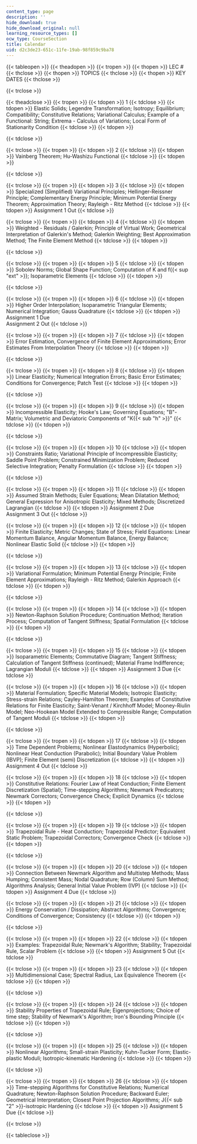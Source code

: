 ```yaml
---
content_type: page
description: ''
hide_download: true
hide_download_original: null
learning_resource_types: []
ocw_type: CourseSection
title: Calendar
uid: d2c3de23-651c-11fe-19ab-98f859c9ba78
---
```


{{< tableopen >}}
{{< theadopen >}}
{{< tropen >}}
{{< thopen >}}
LEC #
{{< thclose >}}
{{< thopen >}}
TOPICS
{{< thclose >}}
{{< thopen >}}
KEY DATES
{{< thclose >}}

{{< trclose >}}

{{< theadclose >}}
{{< tropen >}}
{{< tdopen >}}
1
{{< tdclose >}}
{{< tdopen >}}
Elastic Solids; Legendre Transformation; Isotropy; Equilibrium; Compatibility; Constitutive Relations; Variational Calculus; Example of a Functional: String; Extrema - Calculus of Variations; Local Form of Stationarity Condition
{{< tdclose >}}
{{< tdopen >}}

{{< tdclose >}}

{{< trclose >}}
{{< tropen >}}
{{< tdopen >}}
2
{{< tdclose >}}
{{< tdopen >}}
Vainberg Theorem; Hu-Washizu Functional
{{< tdclose >}}
{{< tdopen >}}

{{< tdclose >}}

{{< trclose >}}
{{< tropen >}}
{{< tdopen >}}
3
{{< tdclose >}}
{{< tdopen >}}
Specialized (Simplified) Variational Principles; Hellinger-Reissner Principle; Complementary Energy Principle; Minimum Potential Energy Theorem; Approximation Theory; Rayleigh - Ritz Method
{{< tdclose >}}
{{< tdopen >}}
Assignment 1 Out
{{< tdclose >}}

{{< trclose >}}
{{< tropen >}}
{{< tdopen >}}
4
{{< tdclose >}}
{{< tdopen >}}
Weighted - Residuals / Galerkin; Principle of Virtual Work; Geometrical Interpretation of Galerkin's Method; Galerkin Weighting; Best Approximation Method; The Finite Element Method
{{< tdclose >}}
{{< tdopen >}}

{{< tdclose >}}

{{< trclose >}}
{{< tropen >}}
{{< tdopen >}}
5
{{< tdclose >}}
{{< tdopen >}}
Sobolev Norms; Global Shape Function; Computation of K and f{{< sup "ext" >}}; Isoparametric Elements
{{< tdclose >}}
{{< tdopen >}}

{{< tdclose >}}

{{< trclose >}}
{{< tropen >}}
{{< tdopen >}}
6
{{< tdclose >}}
{{< tdopen >}}
Higher Order Interpolation; Isoparametric Triangular Elements; Numerical Integration; Gauss Quadrature
{{< tdclose >}}
{{< tdopen >}}
Assignment 1 Due  
Assignment 2 Out
{{< tdclose >}}

{{< trclose >}}
{{< tropen >}}
{{< tdopen >}}
7
{{< tdclose >}}
{{< tdopen >}}
Error Estimation, Convergence of Finite Element Approximations; Error Estimates From Interpolation Theory
{{< tdclose >}}
{{< tdopen >}}

{{< tdclose >}}

{{< trclose >}}
{{< tropen >}}
{{< tdopen >}}
8
{{< tdclose >}}
{{< tdopen >}}
Linear Elasticity; Numerical Integration Errors; Basic Error Estimates; Conditions for Convergence; Patch Test
{{< tdclose >}}
{{< tdopen >}}

{{< tdclose >}}

{{< trclose >}}
{{< tropen >}}
{{< tdopen >}}
9
{{< tdclose >}}
{{< tdopen >}}
Incompressible Elasticity; Hooke's Law; Governing Equations; "B"-Matrix; Volumetric and Deviatoric Components of "K{{< sub "h" >}}"
{{< tdclose >}}
{{< tdopen >}}

{{< tdclose >}}

{{< trclose >}}
{{< tropen >}}
{{< tdopen >}}
10
{{< tdclose >}}
{{< tdopen >}}
Constraints Ratio; Variational Principle of Incompressible Elasticity; Saddle Point Problem; Constrained Minimization Problem; Reduced Selective Integration; Penalty Formulation
{{< tdclose >}}
{{< tdopen >}}

{{< tdclose >}}

{{< trclose >}}
{{< tropen >}}
{{< tdopen >}}
11
{{< tdclose >}}
{{< tdopen >}}
Assumed Strain Methods; Euler Equations; Mean Dilatation Method; General Expression for Anisotropic Elasticity; Mixed Methods; Discretized Lagrangian
{{< tdclose >}}
{{< tdopen >}}
Assignment 2 Due  
Assignment 3 Out
{{< tdclose >}}

{{< trclose >}}
{{< tropen >}}
{{< tdopen >}}
12
{{< tdclose >}}
{{< tdopen >}}
Finite Elasticity; Metric Changes; State of Stress; Field Equations: Linear Momentum Balance, Angular Momentum Balance, Energy Balance; Nonlinear Elastic Solid
{{< tdclose >}}
{{< tdopen >}}

{{< tdclose >}}

{{< trclose >}}
{{< tropen >}}
{{< tdopen >}}
13
{{< tdclose >}}
{{< tdopen >}}
Variational Formulation; Minimum Potential Energy Principle; Finite Element Approximations; Rayleigh - Ritz Method; Galerkin Approach
{{< tdclose >}}
{{< tdopen >}}

{{< tdclose >}}

{{< trclose >}}
{{< tropen >}}
{{< tdopen >}}
14
{{< tdclose >}}
{{< tdopen >}}
Newton-Raphson Solution Procedure; Continuation Method; Iteration Process; Computation of Tangent Stiffness; Spatial Formulation
{{< tdclose >}}
{{< tdopen >}}

{{< tdclose >}}

{{< trclose >}}
{{< tropen >}}
{{< tdopen >}}
15
{{< tdclose >}}
{{< tdopen >}}
Isoparametric Elements; Commutative Diagram; Tangent Stiffness; Calculation of Tangent Stiffness (continued); Material Frame Indifference; Lagrangian Moduli
{{< tdclose >}}
{{< tdopen >}}
Assignment 3 Due
{{< tdclose >}}

{{< trclose >}}
{{< tropen >}}
{{< tdopen >}}
16
{{< tdclose >}}
{{< tdopen >}}
Material Formulation; Specific Material Models; Isotropic Elasticity; Stress-strain Relations; Cayley-Hamilton Theorem; Examples of Constitutive Relations for Finite Elasticity; Saint-Venant / Kirchhoff Model; Mooney-Riulin Model; Neo-Hookean Model Extended to Compressible Range; Computation of Tangent Moduli
{{< tdclose >}}
{{< tdopen >}}

{{< tdclose >}}

{{< trclose >}}
{{< tropen >}}
{{< tdopen >}}
17
{{< tdclose >}}
{{< tdopen >}}
Time Dependent Problems; Nonlinear Elastodynamics (Hyperbolic); Nonlinear Heat Conduction (Parabolic); Initial Boundary Value Problem (IBVP); Finite Element (semi) Discretization
{{< tdclose >}}
{{< tdopen >}}
Assignment 4 Out
{{< tdclose >}}

{{< trclose >}}
{{< tropen >}}
{{< tdopen >}}
18
{{< tdclose >}}
{{< tdopen >}}
Constitutive Relations: Fourier Law of Heat Conduction; Finite Element Discretization (Spatial); Time-stepping Algorithms; Newmark Predicators; Newmark Correctors; Convergence Check; Explicit Dynamics
{{< tdclose >}}
{{< tdopen >}}

{{< tdclose >}}

{{< trclose >}}
{{< tropen >}}
{{< tdopen >}}
19
{{< tdclose >}}
{{< tdopen >}}
Trapezoidal Rule - Heat Conduction; Trapezoidal Predictor; Equivalent Static Problem; Trapezoidal Correctors; Convergence Check
{{< tdclose >}}
{{< tdopen >}}

{{< tdclose >}}

{{< trclose >}}
{{< tropen >}}
{{< tdopen >}}
20
{{< tdclose >}}
{{< tdopen >}}
Connection Between Newmark Algorithm and Multistep Methods; Mass Humping; Consistent Mass; Nodal Quadrature; Row (Column) Sum Method; Algorithms Analysis; General Initial Value Problem (IVP)
{{< tdclose >}}
{{< tdopen >}}
Assignment 4 Due
{{< tdclose >}}

{{< trclose >}}
{{< tropen >}}
{{< tdopen >}}
21
{{< tdclose >}}
{{< tdopen >}}
Energy Conservation / Dissipation; Abstract Algorithms; Convergence; Conditions of Convergence; Consistency
{{< tdclose >}}
{{< tdopen >}}

{{< tdclose >}}

{{< trclose >}}
{{< tropen >}}
{{< tdopen >}}
22
{{< tdclose >}}
{{< tdopen >}}
Examples: Trapezoidal Rule; Newmark's Algorithm; Stability; Trapezoidal Rule, Scalar Problem
{{< tdclose >}}
{{< tdopen >}}
Assignment 5 Out
{{< tdclose >}}

{{< trclose >}}
{{< tropen >}}
{{< tdopen >}}
23
{{< tdclose >}}
{{< tdopen >}}
Multidimensional Case; Spectral Radius, Lax Equivalence Theorem
{{< tdclose >}}
{{< tdopen >}}

{{< tdclose >}}

{{< trclose >}}
{{< tropen >}}
{{< tdopen >}}
24
{{< tdclose >}}
{{< tdopen >}}
Stability Properties of Trapezoidal Rule; Eigenprojections; Choice of time step; Stability of Newmark's Algorithm; Iron's Bounding Principle
{{< tdclose >}}
{{< tdopen >}}

{{< tdclose >}}

{{< trclose >}}
{{< tropen >}}
{{< tdopen >}}
25
{{< tdclose >}}
{{< tdopen >}}
Nonlinear Algorithms; Small-strain Plasticity; Kuhn-Tucker Form; Elastic-plastic Moduli; Isotropic-kinematic Hardening
{{< tdclose >}}
{{< tdopen >}}

{{< tdclose >}}

{{< trclose >}}
{{< tropen >}}
{{< tdopen >}}
26
{{< tdclose >}}
{{< tdopen >}}
Time-stepping Algorithms for Constitutive Relations; Numerical Quadrature; Newton-Raphson Solution Procedure; Backward Euler; Geometrical Interpretation; Closest Point Projection Algorithms; J{{< sub "2" >}}\-isotropic Hardening
{{< tdclose >}}
{{< tdopen >}}
Assignment 5 Due
{{< tdclose >}}

{{< trclose >}}

{{< tableclose >}}